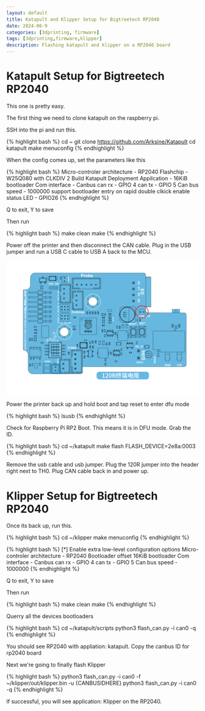 ```yaml
---
layout: default
title: Katapult and Klipper Setup for Bigtreetech RP2040
date: 2024-06-9
categories: [3dprinting, firmware]
tags: [3dprinting,firmware,klipper]
description: Flashing katapult and klipper on a RP2040 board
---
```

# Katapult Setup for Bigtreetech RP2040

This one is pretty easy.

The first thing we need to clone katapult on the raspberry pi.

SSH into the pi and run this.

{% highlight bash %}
cd ~
git clone https://github.com/Arksine/Katapult
cd katapult
make menuconfig
{% endhighlight %}

When the config comes up, set the parameters like this

{% highlight bash %}
Micro-controler architecture - RP2040
Flashchip - W25Q080 with CLKDIV 2
Build Katapult Deployment Appilcation - 16KiB bootloader
Com interface - Canbus
can rx - GPIO 4
can tx - GPIO 5
Can bus speed - 1000000
support bootloader entry on rapid double clkick
enable status LED - GPIO26
{% endhighlight %}

Q to exit, Y to save

Then run

{% highlight bash %}
make clean
make
{% endhighlight %}

Power off the printer and then disconnect the CAN cable.  Plug in the USB jumper and run a USB C cable to USB A back to the MCU.

![Alt test](/_posts/assets/2024-06-8/image.png)

Power the printer back up and hold boot and tap reset to enter dfu mode

{% highlight bash %}
lsusb
{% endhighlight %}

Check for Raspberry Pi RP2 Boot. This means it is in DFU mode.  Grab the ID.

{% highlight bash %}
cd ~/katapult
make flash FLASH_DEVICE=2e8a:0003
{% endhighlight %}

Remove the usb cable and usb jumper. Plug the 120R jumper into the header right next to TH0.  Plug CAN cable back in and power up.

# Klipper Setup for Bigtreetech RP2040

Once its back up, run this.

{% highlight bash %}
cd ~/klipper
make menuconfig
{% endhighlight %}

{% highlight bash %}
[*] Enable extra low-level configuration options
Micro-controler architecture - RP2040
Bootloader offset 16KiB bootloader
Com interface - Canbus
can rx - GPIO 4
can tx - GPIO 5
Can bus speed - 1000000
{% endhighlight %}

Q to exit, Y to save

Then run

{% highlight bash %}
make clean
make
{% endhighlight %}

Querry all the devices bootloaders

{% highlight bash %}
cd ~/katapult/scripts
python3 flash_can.py -i can0 -q
{% endhighlight %}

You should see RP2040 with appliation: katapult. Copy the canbus ID for rp2040 board

Next we're going to finally flash Klipper

{% highlight bash %}
python3 flash_can.py -i can0 -f ~/klipper/out/klipper.bin -u {CANBUSIDHERE}
python3 flash_can.py -i can0 -q
{% endhighlight %}

If successful, you will see application: Klipper on the RP2040.